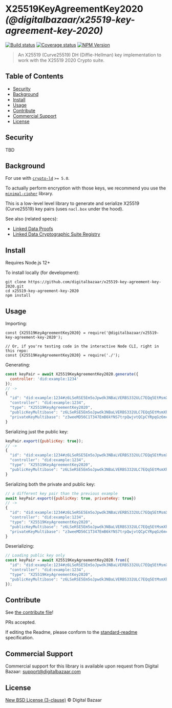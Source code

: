 # X25519KeyAgreementKey2020 _(@digitalbazaar/x25519-key-agreement-key-2020)_

[![Build status](https://img.shields.io/github/workflow/status/digitalbazaar/x25519-key-agreement-key-2020/Node.js%20CI)](https://github.com/digitalbazaar/x25519-key-agreement-key-2020/actions?query=workflow%3A%22Node.js+CI%22)
[![Coverage status](https://img.shields.io/codecov/c/github/digitalbazaar/x25519-key-agreement-key-2020)](https://codecov.io/gh/digitalbazaar/x25519-key-agreement-key-2020)
[![NPM Version](https://img.shields.io/npm/v/@digitalbazaar/x25519-key-agreement-key-2020.svg)](https://npm.im/@digitalbazaar/x25519-key-agreement-key-2020)

> An X25519 (Curve25519) DH (Diffie-Hellman) key implementation to work with the X25519 2020 Crypto suite.

## Table of Contents

- [Security](#security)
- [Background](#background)
- [Install](#install)
- [Usage](#usage)
- [Contribute](#contribute)
- [Commercial Support](#commercial-support)
- [License](#license)

## Security

TBD

## Background

For use with [`crypto-ld`](https://github.com/digitalbazaar/crypto-ld) `>= 5.0`.

To actually perform encryption with those keys, we recommend you use
the [`minimal-cipher`](https://github.com/digitalbazaar/minimal-cipher) library.

This is a low-level level library to generate and serialize X25519 (Curve25519)
key pairs (uses `nacl.box` under the hood).

See also (related specs):

* [Linked Data Proofs](https://w3c-ccg.github.io/ld-proofs/)
* [Linked Data Cryptographic Suite Registry](https://w3c-ccg.github.io/ld-cryptosuite-registry/)

## Install

Requires Node.js 12+

To install locally (for development):

```
git clone https://github.com/digitalbazaar/x25519-key-agreement-key-2020.git
cd x25519-key-agreement-key-2020
npm install
```

## Usage

Importing:

```
const {X25519KeyAgreementKey2020} = require('@digitalbazaar/x25519-key-agreement-key-2020');

// Or, if you're testing code in the interactive Node CLI, right in this repo:
const {X25519KeyAgreementKey2020} = require('./');
```

Generating:

```js
const keyPair = await X25519KeyAgreementKey2020.generate({
  controller: 'did:example:1234'
});
// ->
{
  "id": "did:example:1234#z6LSeRSE5Em5oJpwdk3NBaLVERBS332ULC7EQq5EtMsmXhsM",
  "controller": "did:example:1234",
  "type": "X25519KeyAgreementKey2020",
  "publicKeyMultibase": "z6LSeRSE5Em5oJpwdk3NBaLVERBS332ULC7EQq5EtMsmXhsM",
  "privateKeyMultibase": "z3weeMD56C1T347EmB6kYNS7trpQwjvtQCpCYRpqGz6mcemT"
}

```

Serializing just the public key:

```js
keyPair.export({publicKey: true});
// ->
{
  "id": "did:example:1234#z6LSeRSE5Em5oJpwdk3NBaLVERBS332ULC7EQq5EtMsmXhsM",
  "controller": "did:example:1234",
  "type": "X25519KeyAgreementKey2020",
  "publicKeyMultibase": "z6LSeRSE5Em5oJpwdk3NBaLVERBS332ULC7EQq5EtMsmXhsM"
}
```

Serializing both the private and public key:

```js
// a different key pair than the previous example
await keyPair.export({publicKey: true, privateKey: true})
// ->
{
  "id": "did:example:1234#z6LSeRSE5Em5oJpwdk3NBaLVERBS332ULC7EQq5EtMsmXhsM",
  "controller": "did:example:1234",
  "type": "X25519KeyAgreementKey2020",
  "publicKeyMultibase": "z6LSeRSE5Em5oJpwdk3NBaLVERBS332ULC7EQq5EtMsmXhsM",
  "privateKeyMultibase": "z3weeMD56C1T347EmB6kYNS7trpQwjvtQCpCYRpqGz6mcemT"
}
```

Deserializing:

```js
// Loading public key only
const keyPair = await X25519KeyAgreementKey2020.from({
  "id": "did:example:1234#z6LSeRSE5Em5oJpwdk3NBaLVERBS332ULC7EQq5EtMsmXhsM",
  "controller": "did:example:1234",
  "type": "X25519KeyAgreementKey2020",
  "publicKeyMultibase": "z6LSeRSE5Em5oJpwdk3NBaLVERBS332ULC7EQq5EtMsmXhsM"
});
```

## Contribute

See [the contribute file](https://github.com/digitalbazaar/bedrock/blob/master/CONTRIBUTING.md)!

PRs accepted.

If editing the Readme, please conform to the
[standard-readme](https://github.com/RichardLitt/standard-readme) specification.

## Commercial Support

Commercial support for this library is available upon request from
Digital Bazaar: support@digitalbazaar.com

## License

[New BSD License (3-clause)](LICENSE) © Digital Bazaar
